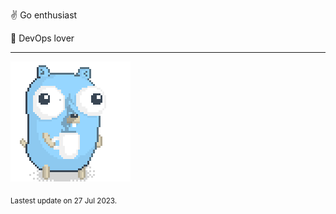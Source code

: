 :v: Go enthusiast

:muscle: DevOps lover

---

![Image alt text](/images/gopher_with_coffee.gif)


<sub>Lastest update on 27 Jul 2023.</sub>
